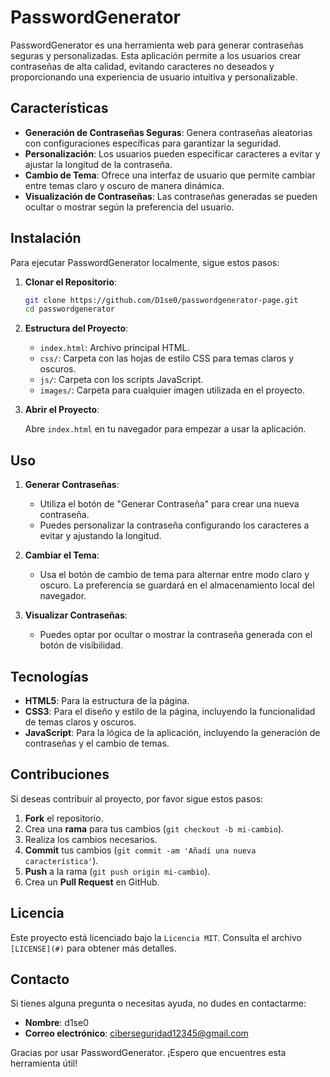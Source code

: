 # PasswordGenerator

PasswordGenerator es una herramienta web para generar contraseñas seguras y personalizadas. Esta aplicación permite a los usuarios crear contraseñas de alta calidad, evitando caracteres no deseados y proporcionando una experiencia de usuario intuitiva y personalizable.

## Características

- **Generación de Contraseñas Seguras**: Genera contraseñas aleatorias con configuraciones específicas para garantizar la seguridad.
- **Personalización**: Los usuarios pueden especificar caracteres a evitar y ajustar la longitud de la contraseña.
- **Cambio de Tema**: Ofrece una interfaz de usuario que permite cambiar entre temas claro y oscuro de manera dinámica.
- **Visualización de Contraseñas**: Las contraseñas generadas se pueden ocultar o mostrar según la preferencia del usuario.

## Instalación

Para ejecutar PasswordGenerator localmente, sigue estos pasos:

1. **Clonar el Repositorio**:

    ```bash
    git clone https://github.com/D1se0/passwordgenerator-page.git
    cd passwordgenerator
    ```

3. **Estructura del Proyecto**:

    - `index.html`: Archivo principal HTML.
    - `css/`: Carpeta con las hojas de estilo CSS para temas claros y oscuros.
    - `js/`: Carpeta con los scripts JavaScript.
    - `images/`: Carpeta para cualquier imagen utilizada en el proyecto.

5. **Abrir el Proyecto**:

    Abre `index.html` en tu navegador para empezar a usar la aplicación.

## Uso

1. **Generar Contraseñas**:

   - Utiliza el botón de "Generar Contraseña" para crear una nueva contraseña.
   - Puedes personalizar la contraseña configurando los caracteres a evitar y ajustando la longitud.

3. **Cambiar el Tema**:

   - Usa el botón de cambio de tema para alternar entre modo claro y oscuro. La preferencia se guardará en el almacenamiento local del navegador.

5. **Visualizar Contraseñas**:

   - Puedes optar por ocultar o mostrar la contraseña generada con el botón de visibilidad.

## Tecnologías

- **HTML5**: Para la estructura de la página.
- **CSS3**: Para el diseño y estilo de la página, incluyendo la funcionalidad de temas claros y oscuros.
- **JavaScript**: Para la lógica de la aplicación, incluyendo la generación de contraseñas y el cambio de temas.

## Contribuciones

Si deseas contribuir al proyecto, por favor sigue estos pasos:

1. **Fork** el repositorio.
2. Crea una **rama** para tus cambios (`git checkout -b mi-cambio`).
3. Realiza los cambios necesarios.
4. **Commit** tus cambios (`git commit -am 'Añadí una nueva característica'`).
5. **Push** a la rama (`git push origin mi-cambio`).
6. Crea un **Pull Request** en GitHub.

## Licencia

Este proyecto está licenciado bajo la `Licencia MIT`. Consulta el archivo `[LICENSE](#)` para obtener más detalles.

## Contacto

Si tienes alguna pregunta o necesitas ayuda, no dudes en contactarme:

- **Nombre**: d1se0
- **Correo electrónico**: ciberseguridad12345@gmail.com

Gracias por usar PasswordGenerator. ¡Espero que encuentres esta herramienta útil!
